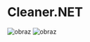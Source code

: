 # Cleaner.NET
![obraz](https://github.com/lukaszpl/Cleaner.NET/assets/15281422/677a282f-4d0f-41ce-82d7-bcd8b2ba6acf)
![obraz](https://github.com/lukaszpl/Cleaner.NET/assets/15281422/62ddab05-0cd1-4503-bed3-61b33674babb)
